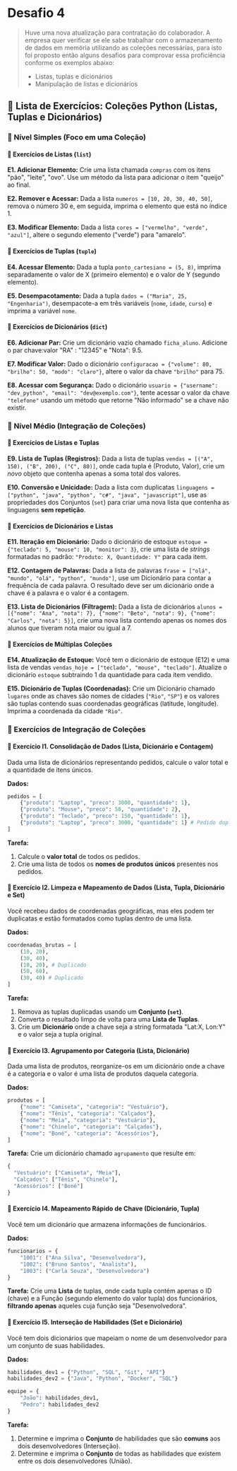 # Desafio 4

> Huve uma nova atualização para contratação do colaborador. A empresa quer verificar se ele sabe trabalhar com o armazenamento de dados em memória utilizando as coleções necessárias, para isto foi proposto então alguns desafios para comprovar essa proficiência conforme os exemplos abaixo: 
>
> - Listas, tuplas e dicionários 
> - Manipulação de listas e dicionários 
> 

## 🐍 Lista de Exercícios: Coleções Python (Listas, Tuplas e Dicionários)

### 🐢 Nível Simples (Foco em uma Coleção)

#### 📙 Exercícios de Listas (`list`)

**E1. Adicionar Elemento:** Crie uma lista chamada `compras` com os itens "pão", "leite", "ovo". Use um método da lista para adicionar o item "queijo" ao final.

**E2. Remover e Acessar:** Dada a lista `numeros = [10, 20, 30, 40, 50]`, remova o número 30 e, em seguida, imprima o elemento que está no índice 1.

**E3. Modificar Elemento:** Dada a lista `cores = ["vermelho", "verde", "azul"]`, altere o segundo elemento ("verde") para "amarelo".

#### 📙 Exercícios de Tuplas (`tuple`)

**E4. Acessar Elemento:** Dada a tupla `ponto_cartesiano = (5, 8)`, imprima separadamente o valor de X (primeiro elemento) e o valor de Y (segundo elemento).

**E5. Desempacotamento:** Dada a tupla `dados = ("Maria", 25, "Engenharia")`, desempacote-a em três variáveis (`nome`, `idade`, `curso`) e imprima a variável `nome`.

#### 📙 Exercícios de Dicionários (`dict`)

**E6. Adicionar Par:** Crie um dicionário vazio chamado `ficha_aluno`. Adicione o par chave:valor "RA" : "12345" e "Nota": 9.5.

**E7. Modificar Valor:** Dado o dicionário `configuracao = {"volume": 80, "brilho": 50, "modo": "claro"}`, altere o valor da chave `"brilho"` para 75.

**E8. Acessar com Segurança:** Dado o dicionário `usuario = {"username": "dev_python", "email": "dev@exemplo.com"}`, tente acessar o valor da chave `"telefone"` usando um método que retorne "Não informado" se a chave não existir.

### 🦕 Nível Médio (Integração de Coleções)

#### 📘 Exercícios de Listas e Tuplas

**E9. Lista de Tuplas (Registros):** Dada a lista de tuplas `vendas = [("A", 150), ("B", 200), ("C", 80)]`, onde cada tupla é (Produto, Valor), crie um *novo* objeto que contenha apenas a soma total dos valores.

**E10. Conversão e Unicidade:** Dada a lista com duplicatas `linguagens = ["python", "java", "python", "c#", "java", "javascript"]`, use as propriedades dos Conjuntos (`set`) para criar uma nova lista que contenha as linguagens **sem repetição**.

#### 📘 Exercícios de Dicionários e Listas

**E11. Iteração em Dicionário:** Dado o dicionário de estoque `estoque = {"teclado": 5, "mouse": 10, "monitor": 3}`, crie uma lista de *strings* formatadas no padrão: `"Produto: X, Quantidade: Y"` para cada item.

**E12. Contagem de Palavras:** Dada a lista de palavras `frase = ["olá", "mundo", "olá", "python", "mundo"]`, use um Dicionário para contar a frequência de cada palavra. O resultado deve ser um dicionário onde a chave é a palavra e o valor é a contagem.

**E13. Lista de Dicionários (Filtragem):** Dada a lista de dicionários `alunos = [{"nome": "Ana", "nota": 7}, {"nome": "Beto", "nota": 9}, {"nome": "Carlos", "nota": 5}]`, crie uma nova lista contendo apenas os nomes dos alunos que tiveram nota maior ou igual a 7.

#### 📘 Exercícios de Múltiplas Coleções

**E14. Atualização de Estoque:** Você tem o dicionário de estoque (E12) e uma lista de vendas `vendas_hoje = ["teclado", "mouse", "teclado"]`. Atualize o dicionário `estoque` subtraindo 1 da quantidade para cada item vendido.

**E15. Dicionário de Tuplas (Coordenadas):** Crie um Dicionário chamado `lugares` onde as chaves são nomes de cidades (`"Rio"`, `"SP"`) e os valores são tuplas contendo suas coordenadas geográficas (latitude, longitude). Imprima a coordenada da cidade `"Rio"`.

### 🦖 Exercícios de Integração de Coleções

#### 📕 Exercício I1. Consolidação de Dados (Lista, Dicionário e Contagem)

Dada uma lista de dicionários representando pedidos, calcule o valor total e a quantidade de itens únicos.

**Dados:**

```python
pedidos = [
    {"produto": "Laptop", "preco": 3000, "quantidade": 1},
    {"produto": "Mouse", "preco": 50, "quantidade": 2},
    {"produto": "Teclado", "preco": 150, "quantidade": 1},
    {"produto": "Laptop", "preco": 3000, "quantidade": 1} # Pedido duplicado ou novo item
]
```

**Tarefa:**

1.  Calcule o **valor total** de todos os pedidos.
2.  Crie uma lista de todos os **nomes de produtos únicos** presentes nos pedidos.

#### 📕 Exercício I2. Limpeza e Mapeamento de Dados (Lista, Tupla, Dicionário e Set)

Você recebeu dados de coordenadas geográficas, mas eles podem ter duplicatas e estão formatados como tuplas dentro de uma lista.

**Dados:**

```python
coordenadas_brutas = [
    (10, 20),
    (30, 40),
    (10, 20), # Duplicado
    (50, 60),
    (30, 40) # Duplicado
]
```

**Tarefa:**

1.  Remova as tuplas duplicadas usando um **Conjunto (`set`)**.
2.  Converta o resultado limpo de volta para uma **Lista de Tuplas**.
3.  Crie um **Dicionário** onde a chave seja a string formatada "Lat:X, Lon:Y" e o valor seja a tupla original.


#### 📕 Exercício I3. Agrupamento por Categoria (Lista, Dicionário)

Dada uma lista de produtos, reorganize-os em um dicionário onde a chave é a categoria e o valor é uma lista de produtos daquela categoria.

**Dados:**

```python
produtos = [
    {"nome": "Camiseta", "categoria": "Vestuário"},
    {"nome": "Tênis", "categoria": "Calçados"},
    {"nome": "Meia", "categoria": "Vestuário"},
    {"nome": "Chinelo", "categoria": "Calçados"},
    {"nome": "Boné", "categoria": "Acessórios"},
]
```

**Tarefa:** Crie um dicionário chamado `agrupamento` que resulte em:

```python
{
  "Vestuário": ["Camiseta", "Meia"],
  "Calçados": ["Tênis", "Chinelo"],
  "Acessórios": ["Boné"]
}
```


#### 📕 Exercício I4. Mapeamento Rápido de Chave (Dicionário, Tupla)

Você tem um dicionário que armazena informações de funcionários.

**Dados:**

```python
funcionarios = {
    "1001": ("Ana Silva", "Desenvolvedora"),
    "1002": ("Bruno Santos", "Analista"),
    "1003": ("Carla Souza", "Desenvolvedora")
}
```

**Tarefa:** Crie uma **Lista** de tuplas, onde cada tupla contém apenas o ID (chave) e a Função (segundo elemento do valor tupla) dos funcionários, **filtrando apenas** aqueles cuja função seja "Desenvolvedora".


#### 📕 Exercício I5. Interseção de Habilidades (Set e Dicionário)

Você tem dois dicionários que mapeiam o nome de um desenvolvedor para um conjunto de suas habilidades.

**Dados:**

```python
habilidades_dev1 = {"Python", "SQL", "Git", "API"}
habilidades_dev2 = {"Java", "Python", "Docker", "SQL"}

equipe = {
    "João": habilidades_dev1,
    "Pedro": habilidades_dev2
}
```

**Tarefa:**

1.  Determine e imprima o **Conjunto** de habilidades que são **comuns** aos dois desenvolvedores (Interseção).
2.  Determine e imprima o **Conjunto** de todas as habilidades que existem entre os dois desenvolvedores (União).